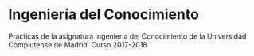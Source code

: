 # Ingeniería del Conocimiento
Prácticas de la asignatura Ingeniería del Conocimiento de la Universidad Complutense de Madrid. Curso 2017-2018

